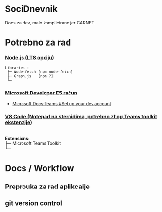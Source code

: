 # SociDnevnik
Docs za dev, malo komplicirano jer CARNET.

# Potrebno za rad 

### [Node.js (LTS opciju)](https://nodejs.org/en/download/)
   
    Libraries :
     ├─ Node-fetch [npm node-fetch]
     ├─ Graph.js   [npm ?]
     └─

### [Microsoft Developer E5 račun](https://docs.microsoft.com/en-us/microsoftteams/platform/build-your-first-app/build-first-app-overview#set-up-your-development-account)
-  [Microsoft.Docs:Teams #Set up your dev account](https://docs.microsoft.com/en-us/microsoftteams/platform/build-your-first-app/build-first-app-overview#set-up-your-development-account)
    

### [VS Code (Notepad na steroidima, potrebno zbog Teams toolkit ekstenzije)](https://code.visualstudio.com)
\
    **Extensions:**\
     ├─ Microsoft Teams Toolkit\
     └─
         


# Docs / Workflow 

## Preprouka za rad aplikcaije 

## git version control 
